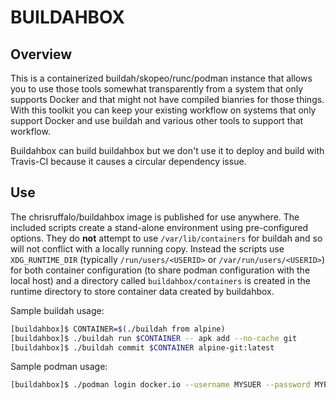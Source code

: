 # BUILDAHBOX

## Overview

This is a containerized buildah/skopeo/runc/podman instance that allows you to use those tools somewhat transparently from a system that only supports Docker and that might not have compiled bianries for those things. With this toolkit you can keep your existing workflow on systems that only support Docker and use buildah and various other tools to support that workflow.

Buildahbox can build buildahbox but we don't use it to deploy and build with Travis-CI because it causes a circular dependency issue.

## Use

The chrisruffalo/buildahbox image is published for use anywhere. The included scripts create a stand-alone environment using pre-configured options. They do **not** attempt to use `/var/lib/containers` for buildah and so will not conflict with a locally running copy. Instead the scripts use `XDG_RUNTIME_DIR` (typically `/run/users/<USERID>` or `/var/run/users/<USERID>`) for both container configuration (to share podman configuration with the local host) and a directory called `buildahbox/containers` is created in the runtime directory to store container data created by buildahbox.

Sample buildah usage:
```bash
[buildahbox]$ CONTAINER=$(./buildah from alpine)
[buildahbox]$ ./buildah run $CONTAINER -- apk add --no-cache git
[buildahbox]$ ./buildah commit $CONTAINER alpine-git:latest
```

Sample podman usage:
```bash
[buildahbox]$ ./podman login docker.io --username MYSUER --password MYPASS
```